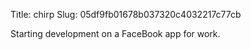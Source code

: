 Title: chirp
Slug: 05df9fb01678b037320c4032217c77cb

Starting development on a FaceBook app for work.
